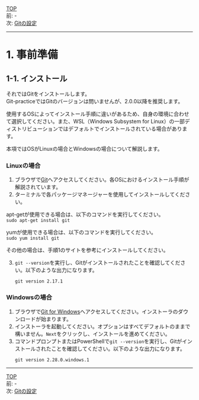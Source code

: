 [TOP](../README.md)   
前: -  
次: [Gitの設定](./gitconfig.md)  

---

# 1. 事前準備
## 1-1. インストール
それではGitをインストールします。  
Git-practiceではGitのバージョンは問いませんが、2.0.0以降を推奨します。  

使用するOSによってインストール手順に違いがあるため、自身の環境に合わせて選択してください。また、WSL（Windows Subsystem for Linux）の一部ディストリビューションではデフォルトでインストールされている場合があります。  

本項ではOSがLinuxの場合とWindowsの場合について解説します。  

### Linuxの場合
1. ブラウザで[Git](https://git-scm.com/download/linux)へアクセスしてください。各OSにおけるインストール手順が解説されています。
2. ターミナルで各パッケージマネージャーを使用してインストールしてください。  

apt-getが使用できる場合は、以下のコマンドを実行してください。  
`sudo apt-get install git`  

yumが使用できる場合は、以下のコマンドを実行してください。  
`sudo yum install git`  

その他の場合は、手順1のサイトを参考にインストールしてください。

3. `git --version`を実行し、Gitがインストールされたことを確認してください。以下のような出力になります。
    ```
    git version 2.17.1
    ```

### Windowsの場合
1. ブラウザで[Git for Windows](https://git-scm.com/download/win)へアクセスしてください。インストーラのダウンロードが始まります。
2. インストーラを起動してください。オプションはすべてデフォルトのままで構いません。`Next`をクリックし、インストールを進めてください。
3. コマンドプロンプトまたはPowerShellで`git --version`を実行し、Gitがインストールされたことを確認してください。以下のような出力になります。
    ```
    git version 2.28.0.windows.1
    ```

--- 

[TOP](../README.md)   
前: -  
次: [Gitの設定](./gitconfig.md)  